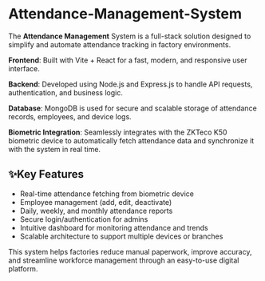 # Attendance-Management-System
The **Attendance Management** System is a full-stack solution designed to simplify and automate attendance tracking in factory environments.

**Frontend**: Built with Vite + React for a fast, modern, and responsive user interface.

**Backend**: Developed using Node.js and Express.js to handle API requests, authentication, and business logic.

**Database**: MongoDB is used for secure and scalable storage of attendance records, employees, and device logs.

**Biometric Integration**: Seamlessly integrates with the ZKTeco K50 biometric device to automatically fetch attendance data and synchronize it with the system in real time.

## ✨**Key Features**
- Real-time attendance fetching from biometric device
- Employee management (add, edit, deactivate)
- Daily, weekly, and monthly attendance reports
- Secure login/authentication for admins
- Intuitive dashboard for monitoring attendance and trends
- Scalable architecture to support multiple devices or branches

This system helps factories reduce manual paperwork, improve accuracy, and streamline workforce management through an easy-to-use digital platform.
